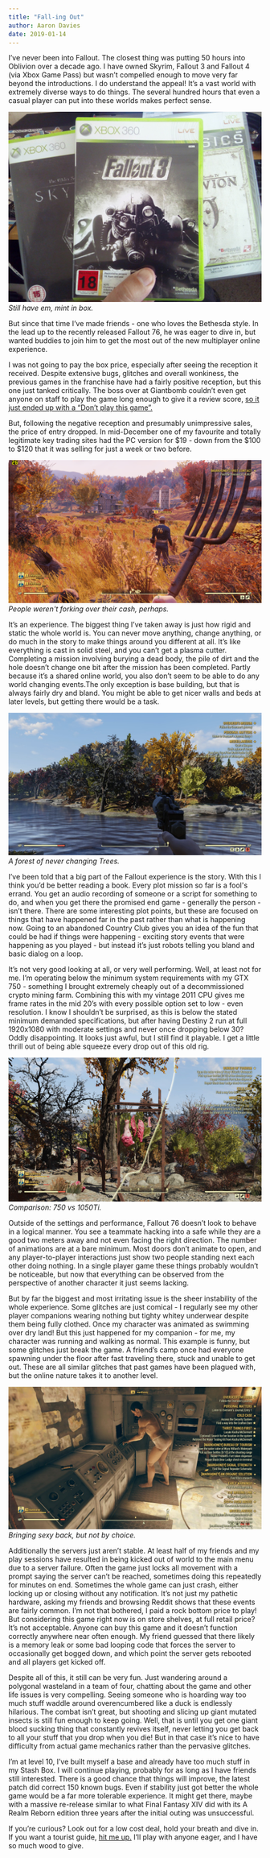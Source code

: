 ```yaml
---
title: "Fall-ing Out"
author: Aaron Davies
date: 2019-01-14
---
```


I’ve never been into Fallout. The closest thing was putting 50 hours into Oblivion over a decade ago. I have owned Skyrim, Fallout 3 and Fallout 4 (via Xbox Game Pass) but wasn’t compelled enough to move very far beyond the introductions. I do understand the appeal! It’s a vast world with extremely diverse ways to do things. The several hundred hours that even a casual player can put into these worlds makes perfect sense.

[![Past.](/media/images/blog/past.jpg)](/media/images/blog/past.jpg)
_Still have em, mint in box._

But since that time I’ve made friends - one who loves the Bethesda style. In the lead up to the recently released Fallout 76, he was eager to dive in, but wanted buddies to join him to get the most out of the new multiplayer online experience.

I was not going to pay the box price, especially after seeing the reception it received. Despite extensive bugs, glitches and overall wonkiness, the previous games in the franchise have had a fairly positive reception, but this one just tanked critically. The boss over at Giantbomb couldn’t even get anyone on staff to play the game long enough to give it a review score, [so it just ended up with a “Don’t play this game”.](https://www.reddit.com/r/Games/comments/9z3w5l/giantbomb_unlikely_to_review_fallout_76_gerstmann/)

But, following the negative reception and presumably unimpressive sales, the price of entry dropped. In mid-December one of my favourite and totally legitimate key trading sites had the PC version for $19 - down from the $100 to $120 that it was selling for just a week or two before.

[![Rake.](/media/images/blog/rake.png)](/media/images/blog/rake.png)
_People weren't forking over their cash, perhaps._

It’s an experience. The biggest thing I’ve taken away is just how rigid and static the whole world is. You can never move anything, change anything, or do much in the story to make things around you different at all. It’s like everything is cast in solid steel, and you can’t get a plasma cutter. Completing a mission involving burying a dead body, the pile of dirt and the hole doesn’t change one bit after the mission has been completed. Partly because it’s a shared online world, you also don’t seem to be able to do any world changing events.The only exception is base building, but that is always fairly dry and bland. You might be able to get nicer walls and beds at later levels, but getting there would be a task.

[![Trees.](/media/images/blog/trees.jpg)](/media/images/blog/trees.jpg)
_A forest of never changing Trees._

I’ve been told that a big part of the Fallout experience is the story. With this I think you’d be better reading a book. Every plot mission so far is a fool's errand. You get an audio recording of someone or a script for something to do, and when you get there the promised end game - generally the person - isn’t there. There are some interesting plot points, but these are focused on things that have happened far in the past rather than what is happening now. Going to an abandoned Country Club gives you an idea of the fun that could be had if things were happening - exciting story events that were happening as you played - but instead it’s just robots  telling you bland and basic dialog on a loop.

It’s not very good looking at all, or very well performing. Well, at least not for me. I’m operating below the minimum system requirements with my GTX 750 - something I brought extremely cheaply out of a decommissioned crypto mining farm. Combining this with my vintage 2011 CPU gives me frame rates in the mid 20’s with every possible option set to low - even resolution. I know I shouldn’t be surprised, as this is below the stated minimum demanded specifications, but after having Destiny 2 run at full 1920x1080 with moderate settings and never once dropping below 30? Oddly disappointing. It looks just awful, but I still find it playable. I get a little thrill out of being able squeeze every drop out of this old rig.

[![Comparison.](/media/images/blog/comp.jpg)](/media/images/blog/comp.jpg)
_Comparison: 750 vs 1050Ti._

Outside of the settings and performance, Fallout 76 doesn’t look to behave in a logical manner. You see a teammate hacking into a safe while they are a good two meters away and not even facing the right direction. The number of animations are at a bare minimum. Most doors don’t animate to open, and any player-to-player interactions just show two people standing next each other doing nothing. In a single player game these things probably wouldn’t be noticeable, but now that everything can be observed from the perspective of another character it just seems lacking.

But by far the biggest and most irritating issue is the sheer instability of the whole experience. Some glitches are just comical - I regularly see my other player companions wearing nothing but tighty whitey underwear despite them being fully clothed. Once my character was animated as  swimming over dry land! But this just happened for my companion - for me, my character was running and walking as normal. This example is funny, but some glitches just break the game. A friend’s camp once had everyone spawning under the floor after fast traveling there, stuck and unable to get out. These are all similar glitches that past games have been plagued with, but the online nature takes it to another level.

[![Nude.](/media/images/blog/nude.jpg)](/media/images/blog/nude.jpg)
_Bringing sexy back, but not by choice._

Additionally the servers just aren’t stable. At least half of my friends and my play sessions have resulted in being kicked out of world to the main menu due to a server failure. Often the game just locks all movement with a prompt saying the server can’t be reached, sometimes doing this repeatedly for minutes on end. Sometimes the whole game can just crash, either locking up or closing without any notification. It’s not just my pathetic hardware, asking my friends and browsing Reddit shows that these events are fairly common. I’m not that bothered, I paid a rock bottom price to play! But considering this game right now is on store shelves, at full retail price? It’s not acceptable. Anyone can buy this game and it doesn’t function correctly anywhere near often enough. My friend guessed that there likely is a memory leak or some bad looping code that forces the server to occasionally get bogged down, and which point the server gets rebooted and all players get kicked off.

Despite all of this, it still can be very fun. Just wandering around a polygonal wasteland in a team of four, chatting about the game and other life issues is very compelling. Seeing someone who is hoarding way too much stuff waddle around overencumbered like a duck is endlessly hilarious. The combat isn’t great, but shooting and slicing up giant mutated insects is still fun enough to keep going. Well, that is until you get one giant blood sucking thing that constantly revives itself, never letting you get back to all your stuff that you drop when you die! But in that case it’s nice to have difficulty from actual game mechanics rather than the pervasive glitches.

I’m at level 10, I’ve built myself a base and already have too much stuff in my Stash Box. I will continue playing, probably for as long as I have friends still interested. There is a good chance that things will improve, the latest patch did correct 150 known bugs. Even if stability just got better the whole game would be a far more tolerable experience. It might get there, maybe with a massive re-release similar to what Final Fantasy XIV did with its A Realm Reborn edition three years after the initial outing was unsuccessful.

If you’re curious? Look out for a low cost deal, hold your breath and dive in. If you want a tourist guide, [hit me up.](https://twitter.com/aaronights) I’ll play with anyone eager, and I have so much wood to give.